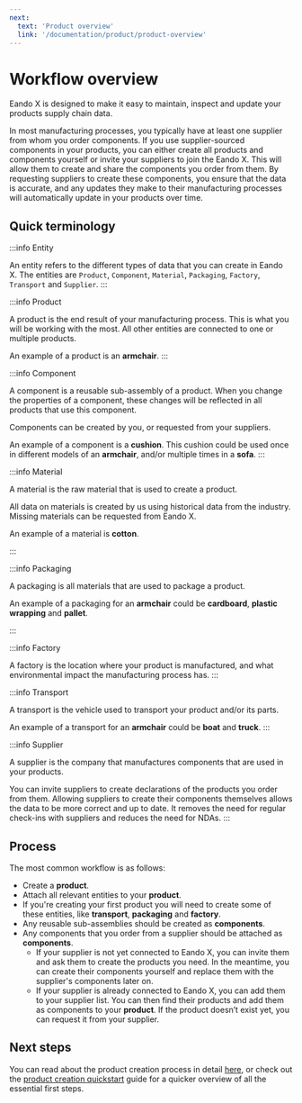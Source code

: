 ```yaml
---
next:
  text: 'Product overview'
  link: '/documentation/product/product-overview'
---
```


# Workflow overview

Eando X is designed to make it easy to maintain, inspect and update your products supply chain data.

In most manufacturing processes, you typically have at least one supplier from whom you order components. If you use supplier-sourced components in your products, you can either create all products and components yourself or invite your suppliers to join the Eando X. This will allow them to create and share the components you order from them. By requesting suppliers to create these components, you ensure that the data is accurate, and any updates they make to their manufacturing processes will automatically update in your products over time.

## Quick terminology

:::info Entity

An entity refers to the different types of data that you can create in Eando X. The entities are `Product`, `Component`, `Material`, `Packaging`, `Factory`, `Transport` and `Supplier`.
:::

:::info Product

A product is the end result of your manufacturing process. This is what you will be working with the most. All other entities are connected to one or multiple products.

An example of a product is an **armchair**.
:::

:::info Component

A component is a reusable sub-assembly of a product. When you change the properties of a component, these changes will be reflected in all products that use this component.

Components can be created by you, or requested from your suppliers.

An example of a component is a **cushion**. This cushion could be used once in different models of an **armchair**, and/or multiple times in a **sofa**.
:::

:::info Material

A material is the raw material that is used to create a product.

All data on materials is created by us using historical data from the industry. Missing materials can be requested from Eando X.

An example of a material is **cotton**.

:::

:::info Packaging

A packaging is all materials that are used to package a product.

An example of a packaging for an **armchair** could be **cardboard**, **plastic wrapping** and **pallet**.

:::

:::info Factory

A factory is the location where your product is manufactured, and what environmental impact the manufacturing process has.
:::

:::info Transport

A transport is the vehicle used to transport your product and/or its parts.

An example of a transport for an **armchair** could be **boat** and **truck**.
:::

:::info Supplier

A supplier is the company that manufactures components that are used in your products.

You can invite suppliers to create declarations of the products you order from them. Allowing suppliers to create their components themselves allows the data to be more correct and up to date. It removes the need for regular check-ins with suppliers and reduces the need for NDAs.
:::

## Process

<!--
FIXME: Make this cleaner
-->

The most common workflow is as follows:

- Create a **product**.
- Attach all relevant entities to your **product**.
- If you're creating your first product you will need to create some of these entities, like **transport**, **packaging** and **factory**.
- Any reusable sub-assemblies should be created as **components**.
- Any components that you order from a supplier should be attached as **components**.
  - If your supplier is not yet connected to Eando X, you can invite them and ask them to create the products you need. In the meantime, you can create their components yourself and replace them with the supplier's components later on.
  - If your supplier is already connected to Eando X, you can add them to your supplier list. You can then find their products and add them as components to your **product**. If the product doesn’t exist yet, you can request it from your supplier.

## Next steps

You can read about the product creation process in detail [here](/documentation/product/product-overview), or check out the [product creation quickstart](/documentation/guides/creating-your-first-product) guide for a quicker overview of all the essential first steps.
